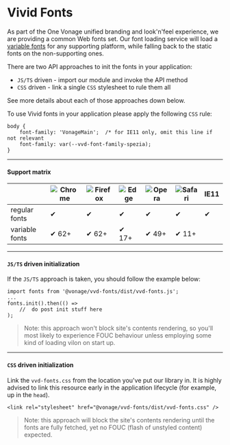# Vivid Fonts

As part of the One Vonage unified branding and look'n'feel experience, we are providing a common Web fonts set.
Our font loading service will load a [variable fonts](https://developer.mozilla.org/en-US/docs/Web/CSS/CSS_Fonts/Variable_Fonts_Guide) for any supporting platform, while falling back to the static fonts on the non-supporting ones.

There are two API approaches to init the fonts in your application:
* `JS/TS` driven - import our module and invoke the API method
* `CSS` driven - link a single `CSS` stylesheet to rule them all

See more details about each of those approaches down below.

To use Vivid fonts in your application please apply the following `CSS` rule:
```
body {
	font-family: 'VonageMain';	/* for IE11 only, omit this line if not relevant
	font-family: var(--vvd-font-family-spezia);
}
```

---

#### Support matrix

| | ![Chrome](https://raw.githubusercontent.com/alrra/browser-logos/master/src/chrome/chrome_32x32.png) | ![Firefox](https://raw.githubusercontent.com/alrra/browser-logos/master/src/firefox/firefox_32x32.png) | ![Edge](https://raw.githubusercontent.com/alrra/browser-logos/master/src/edge/edge_32x32.png) | ![Opera](https://raw.githubusercontent.com/alrra/browser-logos/master/src/opera/opera_32x32.png) | ![Safari](https://raw.githubusercontent.com/alrra/browser-logos/master/src/safari/safari_32x32.png) | IE11
| - | - | - | - | - | - | - |
regular fonts | ✔ | ✔ | ✔ | ✔ | ✔ | ✔ |
variable fonts | ✔ 62+ | ✔ 62+ | ✔ 17+ | ✔ 49+ | ✔ 11+ | 

---

#### `JS/TS` driven initialization
If the `JS/TS` approach is taken, you should follow the example below:

```
import fonts from '@vonage/vvd-fonts/dist/vvd-fonts.js';
...
fonts.init().then(() =>
	//	do post init stuff here
);
```

> Note: this approach won't block site's contents rendering, so you'll most likely to experience FOUC behaviour unless employing some kind of loading vilon on start up.
---

#### `CSS` driven initialization
Link the `vvd-fonts.css` from the location you've put our library in.
It is highly advised to link this resource early in the application lifecycle (for example, up in the `head`).

```
<link rel="stylesheet" href="@vonage/vvd-fonts/dist/vvd-fonts.css" />
```

> Note: this approach will block the site's contents rendering until the fonts are fully fetched, yet no FOUC (flash of unstyled content) expected.
